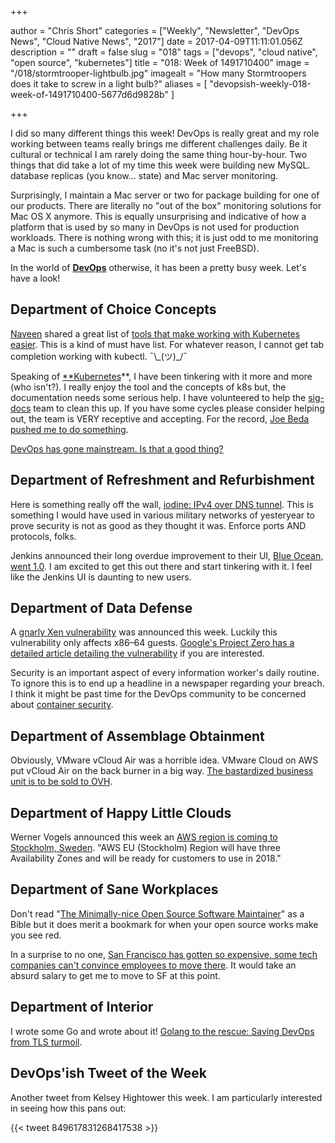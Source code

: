 +++

author = "Chris Short"
categories = ["Weekly", "Newsletter", "DevOps News", "Cloud Native News", "2017"]
date = 2017-04-09T11:11:01.056Z
description = ""
draft = false
slug = "018"
tags = ["devops", "cloud native", "open source", "kubernetes"]
title = "018: Week of 1491710400"
image = "/018/stormtrooper-lightbulb.jpg"
imagealt = "How many Stormtroopers does it take to screw in a light bulb?"
aliases = [
    "devopsish-weekly-018-week-of-1491710400-5677d6d9828b"
]

+++

I did so many different things this week! DevOps is really great and my role working between teams really brings me different challenges daily. Be it cultural or technical I am rarely doing the same thing hour-by-hour. Two things that did take a lot of my time this week were building new MySQL. database replicas (you know... state) and Mac server monitoring.

Surprisingly, I maintain a Mac server or two for package building for one of our products. There are literally no "out of the box" monitoring solutions for Mac OS X anymore. This is equally unsurprising and indicative of how a platform that is used by so many in DevOps is not used for production workloads. There is nothing wrong with this; it is just odd to me monitoring a Mac is such a cumbersome task (no it's not just FreeBSD).

In the world of [**DevOps**](https://devopsish.com/) otherwise, it has been a pretty busy week. Let's have a look!

## Department of Choice Concepts

[Naveen](https://medium.com/@snaveen) shared a great list of [tools that make working with Kubernetes easier](https://medium.com/google-cloud/tools-that-make-my-life-easier-to-work-with-kubernetes-fce3801086c0). This is a kind of must have list. For whatever reason, I cannot get tab completion working with kubectl. ¯\\\_(ツ)\_/¯

Speaking of [**Kubernetes](https://kubernetes.io/)**, I have been tinkering with it more and more (who isn't?). I really enjoy the tool and the concepts of k8s but, the documentation needs some serious help. I have volunteered to help the [sig-docs](https://kubernetes.slack.com/archives/C1J0BPD2M/p1491607569009282) team to clean this up. If you have some cycles please consider helping out, the team is VERY receptive and accepting. For the record, [Joe Beda pushed me to do something](https://twitter.com/jbeda/status/850377020538200064/photo/1).

[DevOps has gone mainstream. Is that a good thing?](https://medium.com/devops-journeys/devops-has-gone-mainstream-is-that-a-good-thing-1d698baaa12b)

## Department of Refreshment and Refurbishment

Here is something really off the wall, [iodine: IPv4 over DNS tunnel](http://code.kryo.se/iodine/). This is something I would have used in various military networks of yesteryear to prove security is not as good as they thought it was. Enforce ports AND protocols, folks.

Jenkins announced their long overdue improvement to their UI, [Blue Ocean, went 1.0](https://jenkins.io/blog/2017/04/05/welcome-to-blue-ocean/). I am excited to get this out there and start tinkering with it. I feel like the Jenkins UI is daunting to new users.

## Department of Data Defense

A [gnarly Xen vulnerability](https://xenbits.xen.org/xsa/advisory-212.html) was announced this week. Luckily this vulnerability only affects x86–64 guests. [Google's Project Zero has a detailed article detailing the vulnerability](https://googleprojectzero.blogspot.com/2017/04/pandavirtualization-exploiting-xen.html) if you are interested.

Security is an important aspect of every information worker's daily routine. To ignore this is to end up a headline in a newspaper regarding your breach. I think it might be past time for the DevOps community to be concerned about [container security](https://blog.acolyer.org/2017/04/03/a-study-of-security-vulnerabilities-on-docker-hub/).

## Department of Assemblage Obtainment

Obviously, VMware vCloud Air was a horrible idea. VMware Cloud on AWS put vCloud Air on the back burner in a big way. [The bastardized business unit is to be sold to OVH](http://www.vmware.com/company/news/releases/vmw-newsfeed.OVH-Announces-Intent-to-Acquire-VMware-vCloud-Air-Business.2153983.html).

## Department of Happy Little Clouds

Werner Vogels announced this week an [AWS region is coming to Stockholm, Sweden](http://www.allthingsdistributed.com/2017/04/aws-announces-eu-stockholm-region.html). "AWS EU (Stockholm) Region will have three Availability Zones and will be ready for customers to use in 2018."

## Department of Sane Workplaces

Don't read "[The Minimally-nice Open Source Software Maintainer](http://brson.github.io/2017/04/05/minimally-nice-maintainer)" as a Bible but it does merit a bookmark for when your open source works make you see red.

In a surprise to no one, [San Francisco has gotten so expensive, some tech companies can't convince employees to move there](http://www.cnbc.com/2017/04/06/san-francisco-cost-of-living-pricing-out-tech-companies-workers.html). It would take an absurd salary to get me to move to SF at this point.

## Department of Interior

I wrote some Go and wrote about it! [Golang to the rescue: Saving DevOps from TLS turmoil](https://opensource.com/article/17/4/testing-certificate-chains-34-line-go-program).

## DevOps'ish Tweet of the Week

Another tweet from Kelsey Hightower this week. I am particularly interested in seeing how this pans out:

{{< tweet 849617831268417538 >}}
